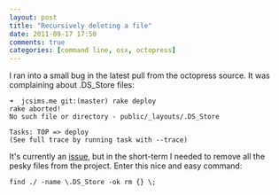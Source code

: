 ```yaml
---
layout: post
title: "Recursively deleting a file"
date: 2011-09-17 17:50
comments: true
categories: [command line, osx, octopress]
---
```


I ran into a small bug in the latest pull from the octopress source.  It was complaining about .DS_Store files:

	➜  jcsims.me git:(master) rake deploy
	rake aborted!
	No such file or directory - public/_layouts/.DS_Store

	Tasks: TOP => deploy
	(See full trace by running task with --trace)

It's currently an [issue][1], but in the short-term I needed to remove all the pesky files from the project.
Enter this nice and easy command:

	find ./ -name \.DS_Store -ok rm {} \;

[1]: https://github.com/imathis/octopress/issues/150